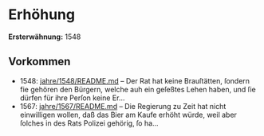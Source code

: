 # Erhöhung

**Ersterwähnung:** 1548

## Vorkommen
- 1548: [jahre/1548/README.md](../jahre/1548/README.md) – Der Rat hat keine Brauſtätten, ſondern fie gehören
den Bürgern, welche auh ein geſeßtes Lehen haben, und
ſie dürfen für ihre Perſon keine Er...
- 1567: [jahre/1567/README.md](../jahre/1567/README.md) – Die Regierung zu Zeit hat nicht einwilligen wollen,
daß das Bier am Kaufe erhöht würde, weil aber ſolches
in des Rats Polizei gehörig, ſo ha...

